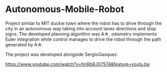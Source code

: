# Autonomous-Mobile-Robot

Project similar to MIT duckie town where the robot has to drive through the city in an autonomous way taking into account lanes directions and stop signs. The developed planning algorithm was A☆, odometry implements Euler integration while control manages to drive the robot through the path generated by A☆.

The project was developed alongside SergioGasquez.

https://www.youtube.com/watch?v=fmRb8JX7574&feature=youtu.be
